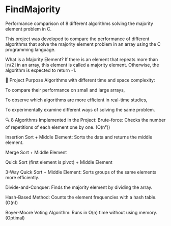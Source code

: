 # FindMajority
Performance comparison of 8 different algorithms solving the majority element problem in C.

This project was developed to compare the performance of different algorithms that solve the majority element problem in an array using the C programming language.

What is a Majority Element?
If there is an element that repeats more than ⌊n/2⌋ in an array, this element is called a majority element. Otherwise, the algorithm is expected to return -1.

🎯 Project Purpose
Algorithms with different time and space complexity:

To compare their performance on small and large arrays,

To observe which algorithms are more efficient in real-time studies,

To experimentally examine different ways of solving the same problem.

🔍 8 Algorithms Implemented in the Project:
Brute-force: Checks the number of repetitions of each element one by one. (O(n²))

Insertion Sort + Middle Element: Sorts the data and returns the middle element.

Merge Sort + Middle Element

Quick Sort (first element is pivot) + Middle Element

3-Way Quick Sort + Middle Element: Sorts groups of the same elements more efficiently.

Divide-and-Conquer: Finds the majority element by dividing the array.

Hash-Based Method: Counts the element frequencies with a hash table. (O(n))

Boyer-Moore Voting Algorithm: Runs in O(n) time without using memory. (Optimal)
